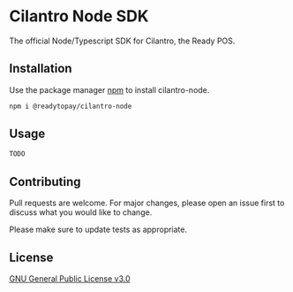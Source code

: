# Cilantro Node SDK

The official Node/Typescript SDK for Cilantro, the Ready POS.

## Installation

Use the package manager [npm](https://www.npmjs.com/) to install cilantro-node.

```bash
npm i @readytopay/cilantro-node
```

## Usage

```typescript
TODO
```

## Contributing
Pull requests are welcome. For major changes, please open an issue first to discuss what you would like to change.

Please make sure to update tests as appropriate.

## License
[GNU General Public License v3.0](./LICENSE)